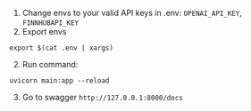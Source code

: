 1. Change envs to your valid API keys in .env: `OPENAI_API_KEY`, `FINNHUBAPI_KEY`
2. Export envs
```shell
export $(cat .env | xargs)   
```
2. Run command:
```shell
uvicorn main:app --reload
```
3. Go to swagger `http://127.0.0.1:8000/docs`